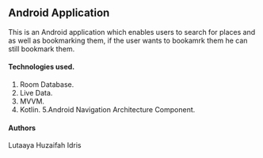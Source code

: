 ## Android Application
This is an Android application which enables users to search for places and as well as bookmarking them, 
if the user wants to bookamrk them he can still bookmark them.

#### Technologies used.
1. Room Database.
2. Live Data.
3. MVVM.
4. Kotlin.
5.Android Navigation Architecture Component.




#### Authors
Lutaaya Huzaifah Idris
